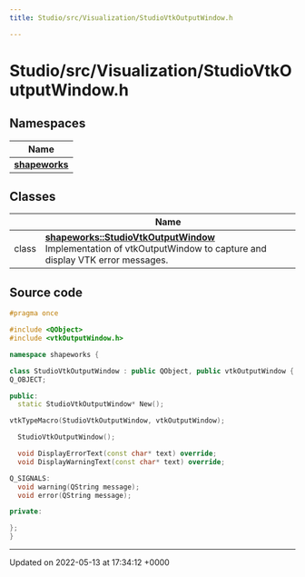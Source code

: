 ```yaml
---
title: Studio/src/Visualization/StudioVtkOutputWindow.h

---
```


# Studio/src/Visualization/StudioVtkOutputWindow.h



## Namespaces

| Name           |
| -------------- |
| **[shapeworks](../Namespaces/namespaceshapeworks.md)**  |

## Classes

|                | Name           |
| -------------- | -------------- |
| class | **[shapeworks::StudioVtkOutputWindow](../Classes/classshapeworks_1_1StudioVtkOutputWindow.md)** <br>Implementation of vtkOutputWindow to capture and display VTK error messages.  |




## Source code

```cpp
#pragma once

#include <QObject>
#include <vtkOutputWindow.h>

namespace shapeworks {

class StudioVtkOutputWindow : public QObject, public vtkOutputWindow {
Q_OBJECT;

public:
  static StudioVtkOutputWindow* New();

vtkTypeMacro(StudioVtkOutputWindow, vtkOutputWindow);

  StudioVtkOutputWindow();

  void DisplayErrorText(const char* text) override;
  void DisplayWarningText(const char* text) override;

Q_SIGNALS:
  void warning(QString message);
  void error(QString message);

private:

};
}
```


-------------------------------

Updated on 2022-05-13 at 17:34:12 +0000
